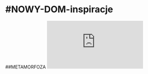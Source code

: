 #NOWY-DOM-inspiracje
===================

##METAMORFOZA
![KUCHNIA](http://waszewnetrza.leroymerlin.pl/moja-kuchnia-+-salon-i-wielka-prosba-do-was,27,1,7777,240368.html)


